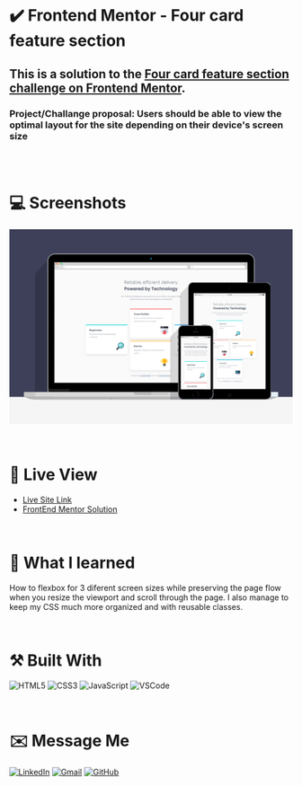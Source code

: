 # ✔️ Frontend Mentor - Four card feature section
## This is a solution to the [Four card feature section challenge on Frontend Mentor](https://www.frontendmentor.io/challenges/four-card-feature-section-weK1eFYK).
### Project/Challange proposal: Users should be able to view the optimal layout for the site depending on their device's screen size

<br><br>

# 💻 Screenshots
![](./images/screenshot/screenshot.gif)

<br>

# 🔎 Live View
- [Live Site Link](https://guilhermerera.github.io/four-card-feature-section-master/)
- [FrontEnd Mentor Solution](https://www.frontendmentor.io/solutions/4-card-feature-section-using-flexbox-E32E2XOSe)

<br>

# 📖 What I learned
How to flexbox for 3 diferent screen sizes while preserving the page flow when you resize the viewport and scroll through the page. I also manage to keep my CSS much more organized and with reusable classes.

<br>

# ⚒️ Built With
 <img src="https://img.shields.io/badge/HTML5-E34F26?style=for-the-badge&logo=html5&logoColor=white" alt="HTML5"> <img src="https://img.shields.io/badge/CSS3-1572B6?style=for-the-badge&logo=css3&logoColor=white" ALT="CSS3"> <img src="https://img.shields.io/badge/JavaScript-F7DF1E?style=for-the-badge&logo=javascript&logoColor=black" alt="JavaScript"> <img src="https://img.shields.io/badge/Visual_Studio_Code-0078D4?style=for-the-badge&logo=visual%20studio%20code&logoColor=white" alt="VSCode">

<br>

# ✉️ Message Me
[![LinkedIn](https://img.shields.io/badge/LinkedIn-0077B5?style=for-the-badge&logo=linkedin&logoColor=white)](https://www.linkedin.com/in/guilherme-ferreira-6841b023/) [![Gmail](https://img.shields.io/badge/Gmail-D14836?style=for-the-badge&logo=gmail&logoColor=white)](mailto:guilhermerera@gmail.com) [![GitHub](https://img.shields.io/github/followers/guilhermerera.svg?style=social&label=Follow&maxAge=2592000)](https://github.com/guilhermerera)
